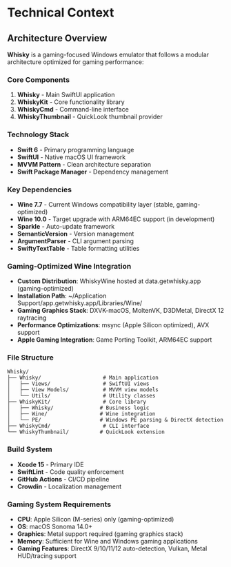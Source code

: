 # Technical Context

## Architecture Overview
**Whisky** is a gaming-focused Windows emulator that follows a modular architecture optimized for gaming performance:

### Core Components
1. **Whisky** - Main SwiftUI application
2. **WhiskyKit** - Core functionality library
3. **WhiskyCmd** - Command-line interface
4. **WhiskyThumbnail** - QuickLook thumbnail provider

### Technology Stack
- **Swift 6** - Primary programming language
- **SwiftUI** - Native macOS UI framework
- **MVVM Pattern** - Clean architecture separation
- **Swift Package Manager** - Dependency management

### Key Dependencies
- **Wine 7.7** - Current Windows compatibility layer (stable, gaming-optimized)
- **Wine 10.0** - Target upgrade with ARM64EC support (in development)
- **Sparkle** - Auto-update framework
- **SemanticVersion** - Version management
- **ArgumentParser** - CLI argument parsing
- **SwiftyTextTable** - Table formatting utilities

### Gaming-Optimized Wine Integration
- **Custom Distribution**: WhiskyWine hosted at data.getwhisky.app (gaming-optimized)
- **Installation Path**: ~/Application Support/app.getwhisky.app/Libraries/Wine/
- **Gaming Graphics Stack**: DXVK-macOS, MoltenVK, D3DMetal, DirectX 12 raytracing
- **Performance Optimizations**: msync (Apple Silicon optimized), AVX support
- **Apple Gaming Integration**: Game Porting Toolkit, ARM64EC support

### File Structure
```
Whisky/
├── Whisky/                    # Main application
│   ├── Views/                 # SwiftUI views
│   ├── View Models/           # MVVM view models
│   └── Utils/                 # Utility classes
├── WhiskyKit/                 # Core library
│   ├── Whisky/               # Business logic
│   ├── Wine/                 # Wine integration
│   └── PE/                   # Windows PE parsing & DirectX detection
├── WhiskyCmd/                 # CLI interface
└── WhiskyThumbnail/          # QuickLook extension
```

### Build System
- **Xcode 15** - Primary IDE
- **SwiftLint** - Code quality enforcement
- **GitHub Actions** - CI/CD pipeline
- **Crowdin** - Localization management

### Gaming System Requirements
- **CPU**: Apple Silicon (M-series) only (gaming-optimized)
- **OS**: macOS Sonoma 14.0+
- **Graphics**: Metal support required (gaming graphics stack)
- **Memory**: Sufficient for Wine and Windows gaming applications
- **Gaming Features**: DirectX 9/10/11/12 auto-detection, Vulkan, Metal HUD/tracing support